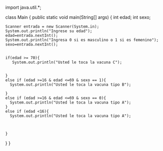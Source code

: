 import java.util.*;

class Main {
  public static void main(String[] args) {
    int edad;
    int sexo;

    Scanner entrada = new Scanner(System.in);
    System.out.println("Ingrese su edad");
    edad=entrada.nextInt();
    System.out.println("Ingresa 0 si es masculino o 1 si es femenino");
    sexo=entrada.nextInt();


    if(edad >= 70){
       System.out.println("Usted le toca la vacuna C");
  

    }
    else if (edad >=16 & edad <=69 & sexo == 1){
      System.out.println("Usted le toca la vacuna tipo B");

    }
    else if (edad >=16 & edad <=69 & sexo == 0){
      System.out.println("Usted le toca la vacuna tipo A");
    }
    else if (edad <16){
      System.out.println("Usted le toca la vacuna tipo A");



    }






  }
}
